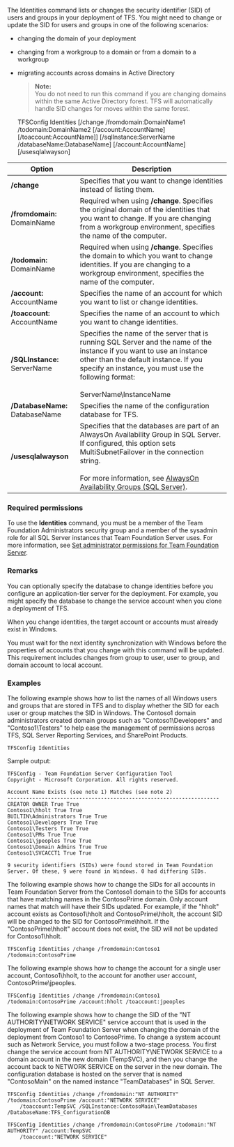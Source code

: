 ﻿The Identities command lists or changes the security identifier (SID) of users and groups in your deployment of TFS.
You might need to change or update the SID for users and groups in one of the following scenarios:

-   changing the domain of your deployment

-   changing from a workgroup to a domain or from a domain to a workgroup

-   migrating accounts across domains in Active Directory

    >**Note:**  
    >You do not need to run this command if you are changing domains within the same Active Directory forest. TFS will automatically handle SID changes for moves within the same forest.

	TFSConfig Identities [/change /fromdomain:DomainName1 /todomain:DomainName2 [/account:AccountName]
		[/toaccount:AccountName]] [/sqlInstance:ServerName /databaseName:DatabaseName] [/account:AccountName] [/usesqlalwayson]

<table>
	<thead>
		<tr>
			<th>Option</th>
			<th>Description</th>
		</tr>
	</thead>
	<tbody>
		<tr>
			<td><strong>/change</strong></td>
			<td>Specifies that you want to change identities instead of listing them.</td>
		</tr>
		<tr>
			<td><strong>/fromdomain:</strong> DomainName</td>
			<td>Required when using <strong>/change</strong>. Specifies the original domain of the identities that you want to change. If you are changing from a workgroup environment, specifies the name of the computer.</td>
		</tr>
		<tr>
			<td><strong>/todomain:</strong> DomainName</td>
			<td>Required when using <strong>/change</strong>. Specifies the domain to which you want to change identities. If you are changing to a workgroup environment, specifies the name of the computer.</td>
		</tr>
		<tr>
			<td><strong>/account:</strong> AccountName</td>
			<td>Specifies the name of an account for which you want to list or change identities.</td>
		</tr>
		<tr>
			<td><strong>/toaccount:</strong> AccountName</td>
			<td>Specifies the name of an account to which you want to change identities.</td>
		</tr>
		<tr>
			<td><strong>/SQLInstance:</strong> ServerName</td>
			<td>Specifies the name of the server that is running SQL Server and the name of the instance if you want to use an instance other than the default instance. If you specify an instance, you must use the following format:<br /><br />ServerName\InstanceName</td>
		</tr>
		<tr>
			<td><strong>/DatabaseName:</strong> DatabaseName</td>
			<td>Specifies the name of the configuration database for TFS.</td>
		</tr>
		<tr>
			<td><strong>/usesqlalwayson</strong></td>
			<td>Specifies that the databases are part of an AlwaysOn Availability Group in SQL Server. If configured, this option sets MultiSubnetFailover in the connection string.<br /><br />For more information, see <a href="http://msdn.microsoft.com/library/hh510230.aspx">AlwaysOn Availability Groups (SQL Server)</a>.</td>
		</tr>
	</tbody>
</table>

### Required permissions

To use the **Identities** command, you must be a member of the Team Foundation Administrators security group
and a member of the sysadmin role for all SQL Server instances that Team Foundation Server uses.
For more information, see [Set administrator permissions for Team Foundation Server](https://msdn.microsoft.com/library/ed578715-f4d2-4042-b797-5f97abde9973).

### Remarks

You can optionally specify the database to change identities before you configure an application-tier server for the deployment. For example, you might specify the database to change the service account when you clone a deployment of TFS.

When you change identities, the target account or accounts must already exist in Windows.

You must wait for the next identity synchronization with Windows before the properties of accounts that you change with this command will be updated. This requirement includes changes from group to user, user to group, and domain account to local account.

### Examples

The following example shows how to list the names of all Windows users and groups that are stored in TFS and to display whether the SID for each user or group matches the SID in Windows. The Contoso1 domain administrators created domain groups such as "Contoso1\\Developers" and "Contoso1\\Testers" to help ease the management of permissions across TFS, SQL Server Reporting Services, and SharePoint Products.

    TFSConfig Identities

Sample output:

    TFSConfig - Team Foundation Server Configuration Tool
    Copyright - Microsoft Corporation. All rights reserved.

    Account Name Exists (see note 1) Matches (see note 2)
    --------------------------------------------------------------------
    CREATOR OWNER True True
    Contoso1\hholt True True
    BUILTIN\Administrators True True
    Contoso1\Developers True True
    Contoso1\Testers True True
    Contoso1\PMs True True
    Contoso1\jpeoples True True
    Contoso1\Domain Admins True True
    Contoso1\SVCACCT1 True True

    9 security identifiers (SIDs) were found stored in Team Foundation Server. Of these, 9 were found in Windows. 0 had differing SIDs.

The following example shows how to change the SIDs for all accounts in Team Foundation Server from the Contoso1 domain to the SIDs for accounts that have matching names in the ContosoPrime domain. Only account names that match will have their SIDs updated. For example, if the "hholt" account exists as Contoso1\\hholt and ContosoPrime\\hholt, the account SID will be changed to the SID for ContosoPrime\\hholt. If the "ContosoPrime\\hholt" account does not exist, the SID will not be updated for Contoso1\\hholt.

    TFSConfig Identities /change /fromdomain:Contoso1 /todomain:ContosoPrime

The following example shows how to change the account for a single user account, Contoso1\\hholt, to the account for another user account, ContosoPrime\\jpeoples.

    TFSConfig Identities /change /fromdomain:Contoso1 /todomain:ContosoPrime /account:hholt /toaccount:jpeoples

The following example shows how to change the SID of the "NT AUTHORITY\\NETWORK SERVICE" service account that is used in the deployment of Team Foundation Server when changing the domain of the deployment from Contoso1 to ContosoPrime. To change a system account such as Network Service, you must follow a two-stage process. You first change the service account from NT AUTHORITY\\NETWORK SERVICE to a domain account in the new domain (TempSVC), and then you change the account back to NETWORK SERVICE on the server in the new domain. The configuration database is hosted on the server that is named "ContosoMain" on the named instance "TeamDatabases" in SQL Server.

    TFSConfig Identities /change /fromdomain:"NT AUTHORITY" /todomain:ContosoPrime /account:"NETWORK SERVICE"
		/toaccount:TempSVC /SQLInstance:ContosoMain\TeamDatabases /DatabaseName:TFS_ConfigurationDB

    TFSConfig Identities /change /fromdomain:ContosoPrime /todomain:"NT AUTHORITY" /account:TempSVC
		/toaccount:"NETWORK SERVICE"
